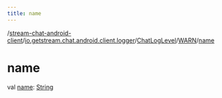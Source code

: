 ```yaml
---
title: name
---
```

/[stream-chat-android-client](../../../index.md)/[io.getstream.chat.android.client.logger](../../index.md)/[ChatLogLevel](../index.md)/[WARN](index.md)/[name](name.md)  
  
  
  
# name  
val [name](name.md): [String](https://kotlinlang.org/api/latest/jvm/stdlib/kotlin/-string/index.html)
